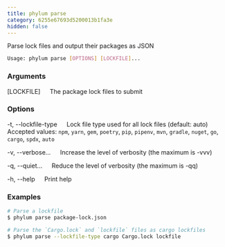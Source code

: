 ```yaml
---
title: phylum parse
category: 6255e67693d5200013b1fa3e
hidden: false
---
```


Parse lock files and output their packages as JSON

```sh
Usage: phylum parse [OPTIONS] [LOCKFILE]...
```

### Arguments

[LOCKFILE]
&emsp; The package lock files to submit

### Options

-t, --lockfile-type <type>
&emsp; Lock file type used for all lock files (default: auto)
&emsp; Accepted values: `npm`, `yarn`, `gem`, `poetry`, `pip`, `pipenv`, `mvn`, `gradle`, `nuget`, `go`, `cargo`, `spdx`, `auto`

-v, --verbose...
&emsp; Increase the level of verbosity (the maximum is -vvv)

-q, --quiet...
&emsp; Reduce the level of verbosity (the maximum is -qq)

-h, --help
&emsp; Print help

### Examples

```sh
# Parse a lockfile
$ phylum parse package-lock.json

# Parse the `Cargo.lock` and `lockfile` files as cargo lockfiles
$ phylum parse --lockfile-type cargo Cargo.lock lockfile
```
